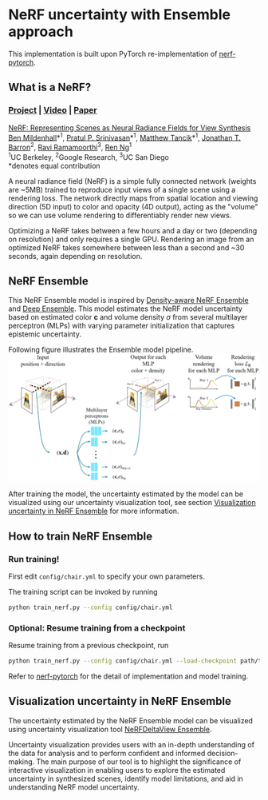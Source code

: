 # NeRF uncertainty with Ensemble approach

This implementation is built upon PyTorch re-implementation of [nerf-pytorch](https://github.com/krrish94/nerf-pytorch).

## What is a NeRF?

### [Project](http://tancik.com/nerf) | [Video](https://youtu.be/JuH79E8rdKc) | [Paper](https://arxiv.org/abs/2003.08934)

[NeRF: Representing Scenes as Neural Radiance Fields for View Synthesis](http://tancik.com/nerf)  
 [Ben Mildenhall](https://people.eecs.berkeley.edu/~bmild/)\*<sup>1</sup>,
 [Pratul P. Srinivasan](https://people.eecs.berkeley.edu/~pratul/)\*<sup>1</sup>,
 [Matthew Tancik](http://tancik.com/)\*<sup>1</sup>,
 [Jonathan T. Barron](http://jonbarron.info/)<sup>2</sup>,
 [Ravi Ramamoorthi](http://cseweb.ucsd.edu/~ravir/)<sup>3</sup>,
 [Ren Ng](https://www2.eecs.berkeley.edu/Faculty/Homepages/yirenng.html)<sup>1</sup> <br>
 <sup>1</sup>UC Berkeley, <sup>2</sup>Google Research, <sup>3</sup>UC San Diego  
  \*denotes equal contribution

A neural radiance field (NeRF) is a simple fully connected network (weights are ~5MB) trained to reproduce input views of a single scene using a rendering loss. The network directly maps from spatial location and viewing direction (5D input) to color and opacity (4D output), acting as the "volume" so we can use volume rendering to differentiably render new views.

Optimizing a NeRF takes between a few hours and a day or two (depending on resolution) and only requires a single GPU. Rendering an image from an optimized NeRF takes somewhere between less than a second and ~30 seconds, again depending on resolution.

## NeRF Ensemble

This NeRF Ensemble model is inspired by [Density-aware NeRF Ensemble](https://arxiv.org/abs/2209.08718) and [Deep Ensemble](https://arxiv.org/abs/1612.01474). This model estimates the NeRF model uncertainty based on estimated color $\boldsymbol{c}$ and volume density $\sigma$ from several multilayer perceptron (MLPs) with varying parameter initialization that captures epistemic uncertainty.

Following figure illustrates the Ensemble model pipeline.
![NeRF Uncertainty Ensemble pipeline](https://github.com/CTW121/NeRF-Uncertainty-Ensemble/blob/master/images/Ensemble_pipeline.png)

<!-- EXPLAIN THE PIPLELINE FIGURE -->

<!-- ![Primary multilayer perceptron architecture in the NeRF Uncertainty Ensemble]() -->

<!-- ![Secondary multilayer perceptron architecture in the NeRF Uncertainty Ensemble]() -->

After training the model, the uncertainty estimated by the model can be visualized using our uncertainty visualization tool, see section [Visualization uncertainty in NeRF Ensemble](##visualization-uncertainty-in-NeRF-Ensemble) for more information. 

## How to train NeRF Ensemble

### Run training!

First edit `config/chair.yml` to specify your own parameters.

The training script can be invoked by running
```bash
python train_nerf.py --config config/chair.yml
```

### Optional: Resume training from a checkpoint

Resume training from a previous checkpoint, run
```bash
python train_nerf.py --config config/chair.yml --load-checkpoint path/to/checkpoint.ckpt
```

Refer to [nerf-pytorch](https://github.com/krrish94/nerf-pytorch) for the detail of implementation and model training.

## Visualization uncertainty in NeRF Ensemble

The uncertainty estimated by the NeRF Ensemble model can be visualized using uncertainty visualization tool [NeRFDeltaView Ensemble](https://github.com/CTW121/NeRFDeltaView-Ensemble).

Uncertainty visualization provides users with an in-depth understanding of the data for analysis and to perform confident and informed decision-making. The main purpose of our tool is to highlight the significance of interactive visualization in enabling users to explore the estimated uncertainty in synthesized scenes, identify model limitations, and aid in understanding NeRF model uncertainty.